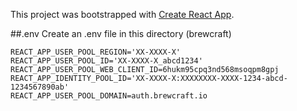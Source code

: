 This project was bootstrapped with [Create React App](https://github.com/facebook/create-react-app).

##.env
Create an .env file in this directory (brewcraft)
```
REACT_APP_USER_POOL_REGION='XX-XXXX-X'
REACT_APP_USER_POOL_ID='XX-XXXX-X_abcd1234'
REACT_APP_USER_POOL_WEB_CLIENT_ID=6hukm95cpq3nd568msoqpm8gpj
REACT_APP_IDENTITY_POOL_ID='XX-XXXX-X:XXXXXXXX-XXXX-1234-abcd-1234567890ab'
REACT_APP_USER_POOL_DOMAIN=auth.brewcraft.io
```
